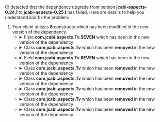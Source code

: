 CI detected that the dependency upgrade from version **jcabi-aspects-0.24.1** to **jcabi-aspects-0.25.1** has failed. Here are details to help you understand and fix the problem:
1. Your client utilizes **8** constructs which has been modified in the new version of the dependency.
   * <details>
        <summary>Field <b>com.jcabi.aspects.Tv.SEVEN</b> which has been <b></b> in the new version of the dependency</summary>
            
        * <details>
          <summary>The failure is identified from the logs generated in the build process. </summary>
          
            *   >[[ERROR] /jcabi-ssh/src/main/java/com/jcabi/ssh/SshByPassword.java:[77,20] cannot find symbol<br>&nbsp;&nbsp;&nbsp;&nbsp;  symbol:   variable Tv
  location: class com.jcabi.ssh.SshByPassword
](XXXX)
            *   An error was detected in line 77 which is making use of an outdated API.
             ``` java
             77   com.jcabi.aspects.Tv.SEVEN;
            ```

          </details>
            
     </details>
   * <details>
        <summary>Class <b>com.jcabi.aspects.Tv</b> which has been <b>removed</b> in the new version of the dependency</summary>
            
        * <details>
          <summary>The failure is identified from the logs generated in the build process. </summary>
          
            *   >[[ERROR] /jcabi-ssh/src/main/java/com/jcabi/ssh/Ssh.java:[33,25] cannot find symbol<br>&nbsp;&nbsp;&nbsp;&nbsp;  symbol:   class Tv
  location: package com.jcabi.aspects
](XXXX)
            *   An error was detected in line 33 which is making use of an outdated API.
             ``` java
             33   import com.jcabi.aspects.Tv;;
            ```
            *   >[[ERROR] /jcabi-ssh/src/main/java/com/jcabi/ssh/SshByPassword.java:[33,25] cannot find symbol<br>&nbsp;&nbsp;&nbsp;&nbsp;  symbol:   class Tv
  location: package com.jcabi.aspects
](XXXX)
            *   An error was detected in line 33 which is making use of an outdated API.
             ``` java
             33   import com.jcabi.aspects.Tv;;
            ```

          </details>
            
     </details>
   * <details>
        <summary>Field <b>com.jcabi.aspects.Tv.SEVEN</b> which has been <b></b> in the new version of the dependency</summary>
            
        * <details>
          <summary>The failure is identified from the logs generated in the build process. </summary>
          
            *   >[[ERROR] /jcabi-ssh/src/main/java/com/jcabi/ssh/Ssh.java:[235,20] cannot find symbol<br>&nbsp;&nbsp;&nbsp;&nbsp;  symbol:   variable Tv
  location: class com.jcabi.ssh.Ssh
](XXXX)
            *   An error was detected in line 235 which is making use of an outdated API.
             ``` java
             235   com.jcabi.aspects.Tv.SEVEN;
            ```

          </details>
            
     </details>
   * <details>
        <summary>Class <b>com.jcabi.aspects.Tv</b> which has been <b>removed</b> in the new version of the dependency</summary>
            
        * <details>
          <summary>The failure is identified from the logs generated in the build process. </summary>
          
            *   >[[ERROR] /jcabi-ssh/src/main/java/com/jcabi/ssh/SshByPassword.java:[77,20] cannot find symbol<br>&nbsp;&nbsp;&nbsp;&nbsp;  symbol:   variable Tv
  location: class com.jcabi.ssh.SshByPassword
](XXXX)
            *   An error was detected in line 77 which is making use of an outdated API.
             ``` java
             77   com.jcabi.aspects.Tv;
            ```

          </details>
            
     </details>
   * <details>
        <summary>Class <b>com.jcabi.aspects.Tv</b> which has been <b>removed</b> in the new version of the dependency</summary>
            
        * <details>
          <summary>The failure is identified from the logs generated in the build process. </summary>
          
            *   >[[ERROR] /jcabi-ssh/src/main/java/com/jcabi/ssh/Ssh.java:[235,20] cannot find symbol<br>&nbsp;&nbsp;&nbsp;&nbsp;  symbol:   variable Tv
  location: class com.jcabi.ssh.Ssh
](XXXX)
            *   An error was detected in line 235 which is making use of an outdated API.
             ``` java
             235   com.jcabi.aspects.Tv;
            ```

          </details>
            
     </details>
   * <details>
        <summary>Class <b>com.jcabi.aspects.Tv</b> which has been <b>removed</b> in the new version of the dependency</summary>
            
        * <details>
          <summary>The failure is identified from the logs generated in the build process. </summary>
          
            *   >[[ERROR] /jcabi-ssh/src/main/java/com/jcabi/ssh/Ssh.java:[235,20] cannot find symbol<br>&nbsp;&nbsp;&nbsp;&nbsp;  symbol:   variable Tv
  location: class com.jcabi.ssh.Ssh
](XXXX)
            *   An error was detected in line 235 which is making use of an outdated API.
             ``` java
             235   com.jcabi.aspects.Tv.SEVEN;
            ```

          </details>
            
     </details>
   * <details>
        <summary>Class <b>com.jcabi.aspects.Tv</b> which has been <b>removed</b> in the new version of the dependency</summary>
            
        * <details>
          <summary>The failure is identified from the logs generated in the build process. </summary>
          
            *   >[[ERROR] /jcabi-ssh/src/main/java/com/jcabi/ssh/Ssh.java:[33,25] cannot find symbol<br>&nbsp;&nbsp;&nbsp;&nbsp;  symbol:   class Tv
  location: package com.jcabi.aspects
](XXXX)
            *   An error was detected in line 33 which is making use of an outdated API.
             ``` java
             33   import com.jcabi.aspects.Tv;;
            ```
            *   >[[ERROR] /jcabi-ssh/src/main/java/com/jcabi/ssh/SshByPassword.java:[33,25] cannot find symbol<br>&nbsp;&nbsp;&nbsp;&nbsp;  symbol:   class Tv
  location: package com.jcabi.aspects
](XXXX)
            *   An error was detected in line 33 which is making use of an outdated API.
             ``` java
             33   import com.jcabi.aspects.Tv;;
            ```

          </details>
            
     </details>
   * <details>
        <summary>Class <b>com.jcabi.aspects.Tv</b> which has been <b>removed</b> in the new version of the dependency</summary>
            
        * <details>
          <summary>The failure is identified from the logs generated in the build process. </summary>
          
            *   >[[ERROR] /jcabi-ssh/src/main/java/com/jcabi/ssh/SshByPassword.java:[77,20] cannot find symbol<br>&nbsp;&nbsp;&nbsp;&nbsp;  symbol:   variable Tv
  location: class com.jcabi.ssh.SshByPassword
](XXXX)
            *   An error was detected in line 77 which is making use of an outdated API.
             ``` java
             77   com.jcabi.aspects.Tv.SEVEN;
            ```

          </details>
            
     </details>


